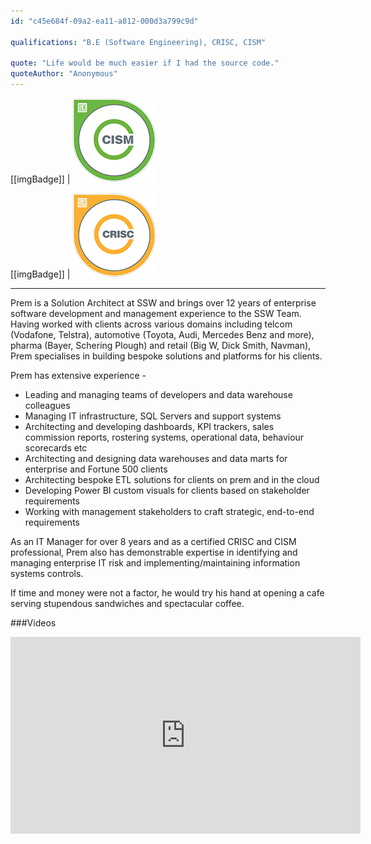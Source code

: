 ```yaml
---
id: "c45e684f-09a2-ea11-a812-000d3a799c9d"

qualifications: "B.E (Software Engineering), CRISC, CISM"

quote: "Life would be much easier if I had the source code."
quoteAuthor: "Anonymous"
---
```


[[imgBadge]]
| ![CISM.png](../badges/SysAdmin-CISM.png)

[[imgBadge]]
| ![CRISC.png](../badges/SysAdmin-CRISC.png)

---

Prem is a Solution Architect at SSW and brings over 12 years of enterprise software development and management experience to the SSW Team. Having worked with clients across various domains including telcom (Vodafone, Telstra), automotive (Toyota, Audi, Mercedes Benz and more), pharma (Bayer, Schering Plough) and retail (Big W, Dick Smith, Navman), Prem specialises in building bespoke solutions and platforms for his clients. 

Prem has extensive experience -
- Leading and managing teams of developers and data warehouse colleagues 
- Managing IT infrastructure, SQL Servers and support systems
- Architecting and developing dashboards, KPI trackers, sales commission reports, rostering systems, operational data, behaviour scorecards etc
- Architecting and designing data warehouses and data marts for enterprise and Fortune 500 clients
- Architecting bespoke ETL solutions for clients on prem and in the cloud
- Developing Power BI custom visuals for clients based on stakeholder requirements 
- Working with management stakeholders to craft strategic, end-to-end requirements

As an IT Manager for over 8 years and as a certified CRISC and CISM professional, Prem also has demonstrable expertise in identifying and managing enterprise IT risk and implementing/maintaining information systems controls. 

If time and money were not a factor, he would try his hand at opening a cafe serving stupendous sandwiches and spectacular coffee.

###Videos

<iframe width="560" height="315" src="https://www.youtube.com/embed/eJ6uHwaGJRM" title="Power BI Custom Visuals" frameborder="0" allow="accelerometer; autoplay; clipboard-write; encrypted-media; gyroscope; picture-in-picture" allowfullscreen></iframe>
